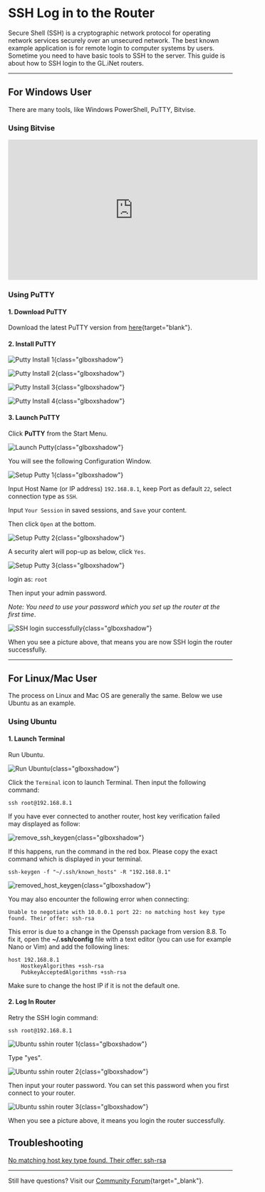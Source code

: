 # SSH Log in to the Router

Secure Shell (SSH) is a cryptographic network protocol for operating network services securely over an unsecured network. The best known example application is for remote login to computer systems by users. Sometime you need to have basic tools to SSH to the server. This guide is about how to SSH login to the GL.iNet routers.

---

## For Windows User

There are many tools, like Windows PowerShell, PuTTY, Bitvise.

### Using Bitvise

<iframe width="560" height="315" src="https://www.youtube.com/embed/7yVd5UkKJ74" title="YouTube video player" frameborder="0" allow="accelerometer; autoplay; clipboard-write; encrypted-media; gyroscope; picture-in-picture" allowfullscreen></iframe>

### Using PuTTY

#### 1. Download PuTTY

Download the latest PuTTY version from [here](https://www.chiark.greenend.org.uk/~sgtatham/putty/latest.html){target="blank"}.

#### 2. Install PuTTY

![Putty Install 1](https://static.gl-inet.com/docs/router/en/4/tutorials/ssh_log_in_to_the_router/putty_install_1.png){class="glboxshadow"}

![Putty Install 2](https://static.gl-inet.com/docs/router/en/4/tutorials/ssh_log_in_to_the_router/putty_install_2.png){class="glboxshadow"}

![Putty Install 3](https://static.gl-inet.com/docs/router/en/4/tutorials/ssh_log_in_to_the_router/putty_install_3.png){class="glboxshadow"}

![Putty Install 4](https://static.gl-inet.com/docs/router/en/4/tutorials/ssh_log_in_to_the_router/putty_install_4.png){class="glboxshadow"}

#### 3. Launch PuTTY

Click **PuTTY** from the Start Menu.

![Launch Putty](https://static.gl-inet.com/docs/router/en/4/tutorials/ssh_log_in_to_the_router/launch_putty.png){class="glboxshadow"}

You will see the following Configuration Window.

![Setup Putty 1](https://static.gl-inet.com/docs/router/en/4/tutorials/ssh_log_in_to_the_router/setup_putty_1.png){class="glboxshadow"}

Input Host Name (or IP address) `192.168.8.1`, keep Port as default `22`, select connection type as `SSH`.

Input `Your Session` in saved sessions, and `Save` your content. 

Then click `Open` at the bottom.

![Setup Putty 2](https://static.gl-inet.com/docs/router/en/4/tutorials/ssh_log_in_to_the_router/setup_putty_2.png){class="glboxshadow"}

A security alert will pop-up as below, click `Yes`.

![Setup Putty 3](https://static.gl-inet.com/docs/router/en/4/tutorials/ssh_log_in_to_the_router/setup_putty_3.png){class="glboxshadow"}

login as: `root`

Then input your admin password.

*Note: You need to use your password which you set up the router at the first time*.

![SSH login successfully](https://static.gl-inet.com/docs/router/en/4/tutorials/ssh_log_in_to_the_router/ar750s_ssh_successfully.jpg){class="glboxshadow"}

When you see a picture above, that means you are now SSH login the router successfully.

---

## For Linux/Mac User

The process on Linux and Mac OS are generally the same. Below we use Ubuntu as an example.

### Using Ubuntu

#### 1. Launch Terminal

Run Ubuntu.

![Run Ubuntu](https://static.gl-inet.com/docs/router/en/4/tutorials/ssh_log_in_to_the_router/ubuntu_login.png){class="glboxshadow"}

Click the `Terminal` icon to launch Terminal. Then input the following command:

`ssh root@192.168.8.1`

If you have ever connected to another router, host key verification failed may displayed as follow:

![remove_ssh_keygen](https://static.gl-inet.com/docs/router/en/4/tutorials/ssh_log_in_to_the_router/remove_ssh_keygen.png){class="glboxshadow"}

If this happens, run the command in the red box. Please copy the exact command which is displayed in your terminal.

`ssh-keygen -f "~/.ssh/known_hosts" -R "192.168.8.1"`

![removed_host_keygen](https://static.gl-inet.com/docs/router/en/4/tutorials/ssh_log_in_to_the_router/removed_host_keygen.png){class="glboxshadow"}

You may also encounter the following error when connecting:

`Unable to negotiate with 10.0.0.1 port 22: no matching host key type found. Their offer: ssh-rsa`

This error is due to a change in the Openssh package from version 8.8. To fix it, open the **~/.ssh/config** file with a text editor (you can use for example Nano or Vim) and add the following lines:

    host 192.168.8.1
        HostkeyAlgorithms +ssh-rsa
        PubkeyAcceptedAlgorithms +ssh-rsa

Make sure to change the host IP if it is not the default one.

#### 2. Log In Router

Retry the SSH login command:

`ssh root@192.168.8.1`

![Ubuntu sshin router 1](https://static.gl-inet.com/docs/router/en/4/tutorials/ssh_log_in_to_the_router/ubuntu_sshin_router_1.png){class="glboxshadow"}

Type "yes". 

![Ubuntu sshin router 2](https://static.gl-inet.com/docs/router/en/4/tutorials/ssh_log_in_to_the_router/ubuntu_sshin_router_2.png){class="glboxshadow"}

Then input your router password. You can set this password when you first connect to your router.

![Ubuntu sshin router 3](https://static.gl-inet.com/docs/router/en/4/tutorials/ssh_log_in_to_the_router/ubuntu_sshin_router_3.png){class="glboxshadow"}

When you see a picture above, it means you login the router successfully.

## Troubleshooting

[No matching host key type found. Their offer: ssh-rsa](https://forum.gl-inet.com/t/can-no-longer-ssh-into-router-no-matching-host-key-type-found-their-offer-ssh-rsa/20915/11)

---

Still have questions? Visit our [Community Forum](https://forum.gl-inet.com){target="_blank"}.